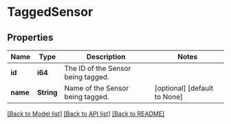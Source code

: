 # TaggedSensor

## Properties
Name | Type | Description | Notes
------------ | ------------- | ------------- | -------------
**id** | **i64** | The ID of the Sensor being tagged. | 
**name** | **String** | Name of the Sensor being tagged. | [optional] [default to None]

[[Back to Model list]](../README.md#documentation-for-models) [[Back to API list]](../README.md#documentation-for-api-endpoints) [[Back to README]](../README.md)


